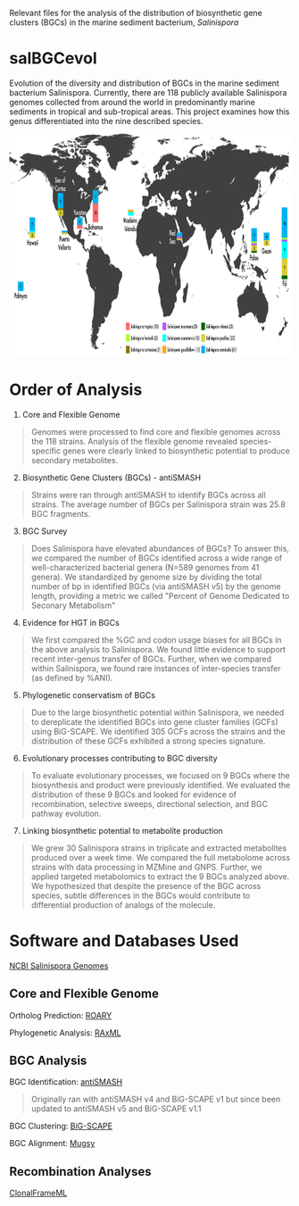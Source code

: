 Relevant files for the analysis of the distribution of biosynthetic gene clusters (BGCs) in the marine sediment  bacterium, *Salinispora*

# salBGCevol
Evolution of the diversity and distribution of BGCs in the marine sediment bacterium Salinispora. Currently, there are 118 publicly available Salinispora genomes collected from around the world in predominantly marine sediments in tropical and sub-tropical areas. This project examines how this genus differentiated into the nine described species.

<p align="center">
  <img width="860" height="400" src="images/updated-species-map-01.png">
</p>

# Order of Analysis
1. Core and Flexible Genome

> Genomes were processed to find core and flexible genomes across the 118 strains. Analysis of the flexible genome revealed species-specific genes were clearly linked to biosynthetic potential to produce secondary metabolites.

2. Biosynthetic Gene Clusters (BGCs) - antiSMASH

> Strains were ran through antiSMASH to identify BGCs across all strains. The average number of BGCs per Salinispora strain was 25.8 BGC fragments.

3. BGC Survey

> Does Salinispora have elevated abundances of BGCs? To answer this, we compared the number of BGCs identified across a wide range of well-characterized bacterial genera (N=589 genomes from 41 genera). We standardized by genome size by dividing the total number of bp in identified BGCs (via antiSMASH v5) by the genome length, providing a metric we called "Percent of Genome Dedicated to Seconary Metabolism"

4. Evidence for HGT in BGCs

> We first compared the %GC and codon usage biases for all BGCs in the above analysis to Salinispora. We found little evidence to support recent inter-genus transfer of BGCs. Further, when we compared within Salinispora, we found rare instances of inter-species transfer (as defined by %ANI).

5. Phylogenetic conservatism of BGCs

> Due to the large biosynthetic potential within Salinispora, we needed to dereplicate the identified BGCs into gene cluster families (GCFs) using BiG-SCAPE. We identified 305 GCFs across the strains and the distribution of these GCFs exhibited a strong species signature.

6. Evolutionary processes contributing to BGC diversity

> To evaluate evolutionary processes, we focused on 9 BGCs where the biosynthesis and product were previously identified. We evaluated the distribution of these 9 BGCs and looked for evidence of recombination, selective sweeps, directional selection, and BGC pathway evolution.

7. Linking biosynthetic potential to metabolite production

> We grew 30 Salinispora strains in triplicate and extracted metabolites produced over a week time. We compared the full metabolome across strains with data processing in MZMine and GNPS. Further, we applied targeted metabolomics to extract the 9 BGCs analyzed above. We hypothesized that despite the presence of the BGC across species, subtle differences in the BGCs would contribute to differential production of analogs of the molecule.

# Software and Databases Used
[NCBI Salinispora Genomes](https://www.ncbi.nlm.nih.gov/genome/?term=salinispora)

## Core and Flexible Genome
Ortholog Prediction: [ROARY](https://sanger-pathogens.github.io/Roary/)

Phylogenetic Analysis: [RAxML](https://cme.h-its.org/exelixis/software.html)

## BGC Analysis
BGC Identification: [antiSMASH](https://antismash.secondarymetabolites.org)

> Originally ran with antiSMASH v4 and BiG-SCAPE v1 but since been updated to antiSMASH v5 and BiG-SCAPE v1.1

BGC Clustering: [BiG-SCAPE](https://git.wageningenur.nl/medema-group/BiG-SCAPE)

BGC Alignment: [Mugsy](http://mugsy.sourceforge.net/)

## Recombination Analyses
[ClonalFrameML](https://github.com/xavierdidelot/ClonalFrameML)

